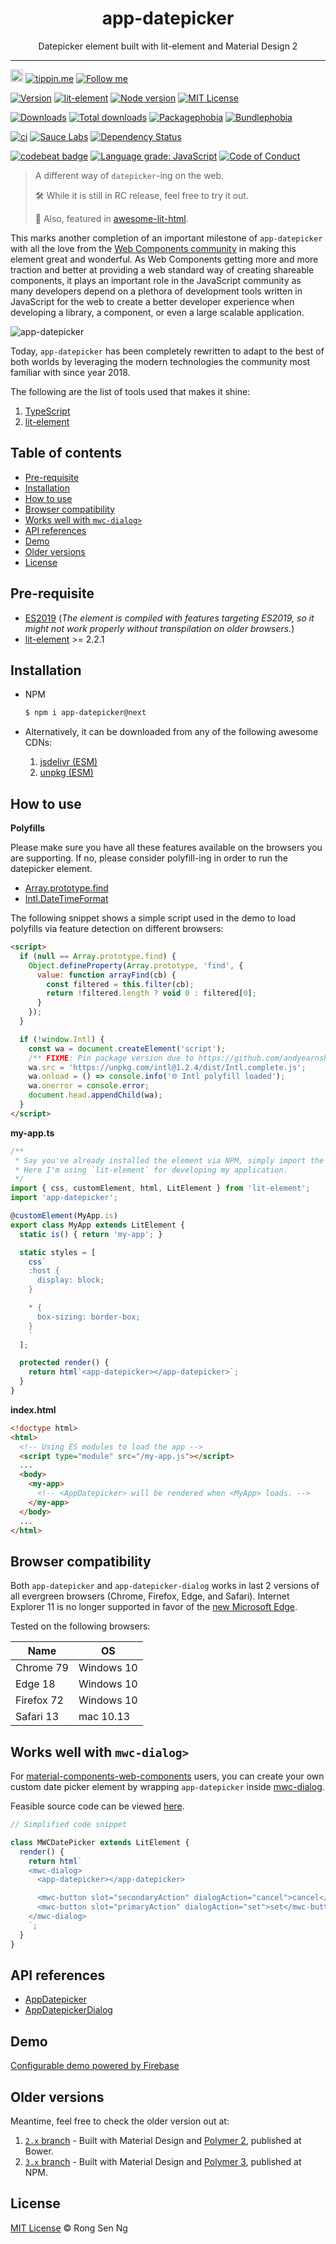 <div align="center" style="text-align: center;">
  <h1 style="border-bottom: none;">app-datepicker</h1>

  <p>Datepicker element built with lit-element and Material Design 2</p>
</div>

<hr />

<a href="https://www.buymeacoffee.com/RLmMhgXFb" target="_blank" rel="noopener noreferrer"><img src="https://www.buymeacoffee.com/assets/img/custom_images/orange_img.png" alt="Buy Me A Coffee" style="height: 20px !important;width: auto !important;" ></a>
[![tippin.me][tippin-me-badge]][tippin-me-url]
[![Follow me][follow-me-badge]][follow-me-url]

[![Version][version-badge]][version-url]
[![lit-element][lit-element-version-badge]][lit-element-url]
[![Node version][node-version-badge]][node-version-url]
[![MIT License][mit-license-badge]][mit-license-url]

[![Downloads][downloads-badge]][downloads-url]
[![Total downloads][total-downloads-badge]][downloads-url]
[![Packagephobia][packagephobia-badge]][packagephobia-url]
[![Bundlephobia][bundlephobia-badge]][bundlephobia-url]

[![ci][ga-ci-badge]][ga-ci-url]
[![Sauce Labs][ga-sl-badge]][ga-sl-url]
[![Dependency Status][daviddm-badge]][daviddm-url]

[![codebeat badge][codebeat-badge]][codebeat-url]
[![Language grade: JavaScript][lgtm-badge]][lgtm-url]
[![Code of Conduct][coc-badge]][coc-url]

> A different way of `datepicker`-ing on the web.
>
> 🛠 While it is still in RC release, feel free to try it out.
> 
> 💯 Also, featured in [awesome-lit-html].

This marks another completion of an important milestone of `app-datepicker` with all the love from the [Web Components community][web-components-community-url] in making this element great and wonderful. As Web Components getting more and more traction and better at providing a web standard way of creating shareable components, it plays an important role in the JavaScript community as many developers depend on a plethora of development tools written in JavaScript for the web to create a better developer experience when developing a library, a component, or even a large scalable application.

![app-datepicker](https://user-images.githubusercontent.com/10607759/67633824-ce170c80-f8ef-11e9-8d20-856eb0e62409.jpg)

Today, `app-datepicker` has been completely rewritten to adapt to the best of both worlds by leveraging the modern technologies the community most familiar with since year 2018.

The following are the list of tools used that makes it shine:

  1. [TypeScript][typescript-url]
  2. [lit-element][lit-element-url]

## Table of contents <!-- omit in toc -->

- [Pre-requisite](#pre-requisite)
- [Installation](#installation)
- [How to use](#how-to-use)
- [Browser compatibility](#browser-compatibility)
- [Works well with `mwc-dialog>`](#works-well-with-mwc-dialog)
- [API references](#api-references)
- [Demo](#demo)
- [Older versions](#older-versions)
- [License](#license)

## Pre-requisite

- [ES2019] (_The element is compiled with features targeting ES2019, so it might not work properly without transpilation on older browsers._)
- [lit-element][lit-element-url] >= 2.2.1

## Installation

- NPM

  ```sh
  $ npm i app-datepicker@next
  ```

- Alternatively, it can be downloaded from any of the following awesome CDNs:

  1. [jsdelivr (ESM)][jsdelivr-url]
  2. [unpkg (ESM)][unpkg-url]

## How to use

**Polyfills**

Please make sure you have all these features available on the browsers you are supporting. If no, please consider polyfill-ing in order to run the datepicker element.

* [Array.prototype.find]
* [Intl.DateTimeFormat]

The following snippet shows a simple script used in the demo to load polyfills via feature detection on different browsers:

```html
<script>
  if (null == Array.prototype.find) {
    Object.defineProperty(Array.prototype, 'find', {
      value: function arrayFind(cb) {
        const filtered = this.filter(cb);
        return !filtered.length ? void 0 : filtered[0];
      }
    });
  }

  if (!window.Intl) {
    const wa = document.createElement('script');
    /** FIXME: Pin package version due to https://github.com/andyearnshaw/Intl.js/issues/256 */
    wa.src = 'https://unpkg.com/intl@1.2.4/dist/Intl.complete.js';
    wa.onload = () => console.info('🌐 Intl polyfill loaded');
    wa.onerror = console.error;
    document.head.appendChild(wa);
  }
</script>
```

**my-app.ts**

```ts
/**
 * Say you've already installed the element via NPM, simply import the package to your application.
 * Here I'm using `lit-element` for developing my application.
 */
import { css, customElement, html, LitElement } from 'lit-element';
import 'app-datepicker';

@customElement(MyApp.is)
export class MyApp extends LitElement {
  static is() { return 'my-app'; }

  static styles = [
    css`
    :host {
      display: block;
    }

    * {
      box-sizing: border-box;
    }
    `
  ];

  protected render() {
    return html`<app-datepicker></app-datepicker>`;
  }
}
```

**index.html**

```html
<!doctype html>
<html>
  <!-- Using ES modules to load the app -->
  <script type="module" src="/my-app.js"></script>
  ...
  <body>
    <my-app>
      <!-- <AppDatepicker> will be rendered when <MyApp> loads. -->
    </my-app>
  </body>
  ...
</html> 
```

## Browser compatibility

Both `app-datepicker` and `app-datepicker-dialog` works in last 2 versions of all evergreen browsers (Chrome, Firefox, Edge, and Safari). Internet Explorer 11 is no longer supported in favor of the [new Microsoft Edge].

Tested on the following browsers:

| Name | OS |
| --- | --- |
| Chrome 79 | Windows 10 |
| Edge 18 | Windows 10 |
| Firefox 72 | Windows 10 |
| Safari 13 | mac 10.13 |


<!-- | Chrome 69 ([WRE 2019][wre-2019-url]) | Windows 10 |
| Edge 15 | Windows 10 |
| Edge 17 | Windows 10 |
| Firefox 62 (w/o native Shadow DOM) | macOS Mojave (10.14) |
| Internet Explorer 11 | Windows 10 |
| Safari 10.1 | Mac OS 10.12 |
| Safari 9 | Mac OS X 10.11 | -->

## Works well with `mwc-dialog>`

For [material-components-web-components] users, you can create your own custom date picker element by wrapping `app-datepicker` inside [mwc-dialog].

Feasible source code can be viewed [here][mwc-date-picker-url].

```ts
// Simplified code snippet

class MWCDatePicker extends LitElement {
  render() {
    return html`
    <mwc-dialog>
      <app-datepicker></app-datepicker>

      <mwc-button slot="secondaryAction" dialogAction="cancel">cancel</mwc-button>
      <mwc-button slot="primaryAction" dialogAction="set">set</mwc-button>
    </mwc-dialog>
    `;
  }
}
```

## API references

- [AppDatepicker][app-datepicker-api-reference-url]
- [AppDatepickerDialog][app-datepicker-dialog-api-reference-url]

## Demo

[Configurable demo powered by Firebase]

## Older versions

Meantime, feel free to check the older version out at:

  1. [`2.x` branch][2-x-url] - Built with Material Design and [Polymer 2][polymer-2-url], published at Bower.
  2. [`3.x` branch][3-x-url] - Built with Material Design and [Polymer 3][polymer-3-url], published at NPM.

## License

[MIT License](http://motss.mit-license.org/) © Rong Sen Ng

<!-- References -->
[2-x-url]: https://github.com/motss/app-datepicker/tree/2.x?utm_source=github.com&amp;utm_medium=referral&amp;utm_content=motss/app-datepicker
[3-x-url]: https://github.com/motss/app-datepicker/tree/3.x?utm_source=github.com&amp;utm_medium=referral&amp;utm_content=motss/app-datepicker
[app-datepicker-api-reference-url]: /api-references.md#appdatepicker
[app-datepicker-dialog-api-reference-url]: /api-references.md#appdatepickerdialog
[Array.prototype.find]: https://developer.mozilla.org/en-US/docs/Web/JavaScript/Reference/Global_Objects/Array/find
[Configurable demo powered by Firebase]: https://motss-app.web.app/demo/app-datepicker/app-datepicker.html
[Intl.DateTimeFormat]: https://developer.mozilla.org/en-US/docs/Web/JavaScript/Reference/Global_Objects/DateTimeFormat
[jsdelivr-url]: https://www.jsdelivr.com/package/npm/app-datepicker?version=next&amp;utm_source=github.com&amp;utm_medium=referral&amp;utm_content=motss/app-datepicker
[lit-element-url]: https://github.com/Polymer/lit-element?utm_source=github.com&amp;utm_medium=referral&amp;utm_content=motss/app-datepicker
[material-design-2-url]: https://material.io/design/?utm_source=github.com&amp;utm_medium=referral&amp;utm_content=motss/app-datepicker
[node-js-url]: https://nodejs.org?utm_source=github.com&amp;utm_medium=referral&amp;utm_content=motss/app-datepicker
[node-releases-url]: https://nodejs.org/en/download/releases?utm_source=github.com&amp;utm_medium=referral&amp;utm_content=motss/app-datepicker
[npm-url]: https://www.npmjs.com?utm_source=github.com&amp;utm_medium=referral&amp;utm_content=motss/app-datepicker
[polymer-2-url]: https://polymer-library.polymer-project.org/2.0/docs/devguide/feature-overview?utm_source=github.com&amp;utm_medium=referral&amp;utm_content=motss/app-datepicker
[polymer-3-url]: https://polymer-library.polymer-project.org/3.0/docs/devguide/feature-overview?utm_source=github.com&amp;utm_medium=referral&amp;utm_content=motss/app-datepicker
[typescript-url]: https://github.com/Microsoft/TypeScript?utm_source=github.com&amp;utm_medium=referral&amp;utm_content=motss/app-datepicker
[unpkg-url]: https://unpkg.com/app-datepicker@next/?utm_source=github.com&amp;utm_medium=referral&amp;utm_content=motss/app-datepicker
[web-components-community-url]: https://www.webcomponents.org?utm_source=github.com&amp;utm_medium=referral&amp;utm_content=motss/app-datepicker
[wre-2019-url]: https://www.deepcrawl.com/blog/news/what-version-of-chrome-is-google-actually-using-for-rendering
[wre-url]: https://developers.google.com/search/docs/guides/rendering
[new Microsoft Edge]: https://blogs.windows.com/msedgedev/2020/01/15/upgrading-new-microsoft-edge-79-chromium
[ES2019]: https://kangax.github.io/compat-table/es2016plus/#test-Object.fromEntries
[awesome-lit-html]: https://github.com/web-padawan/awesome-lit-html#individual-components
[material-components-web-components]: https://github.com/material-components/material-components-web-components
[mwc-dialog]: https://github.com/material-components/material-components-web-components/tree/master/packages/dialog
[mwc-date-picker-url]: https://motss-app.web.app/demo/app-datepicker/mwc-date-picker.js

<!-- Browsers logo -->
[ie-img-url]: https://cdn.jsdelivr.net/npm/@browser-logos/internet-explorer_9-11@1.1.3/internet-explorer_9-11_64x64.png

<!-- MDN -->
[map-mdn-url]: https://developer.mozilla.org/en-US/docs/Web/JavaScript/Reference/Global_Objects/Map?utm_source=github.com&amp;utm_medium=referral
[string-mdn-url]: https://developer.mozilla.org/en-US/docs/Web/JavaScript/Reference/Global_Objects/String?utm_source=github.com&amp;utm_medium=referral
[object-mdn-url]: https://developer.mozilla.org/en-US/docs/Web/JavaScript/Reference/Global_Objects/Object?utm_source=github.com&amp;utm_medium=referral
[number-mdn-url]: https://developer.mozilla.org/en-US/docs/Web/JavaScript/Reference/Global_Objects/Number?utm_source=github.com&amp;utm_medium=referral
[boolean-mdn-url]: https://developer.mozilla.org/en-US/docs/Web/JavaScript/Reference/Global_Objects/Boolean?utm_source=github.com&amp;utm_medium=referral
[html-style-element-mdn-url]: https://developer.mozilla.org/en-US/docs/Web/API/HTMLStyleElement?utm_source=github.com&amp;utm_medium=referral
[promise-mdn-url]: https://developer.mozilla.org/en-US/docs/Web/JavaScript/Reference/Global_Objects/Promise?utm_source=github.com&amp;utm_medium=referral

<!-- Badges -->
[tippin-me-badge]: https://badgen.net/badge/%E2%9A%A1%EF%B8%8Ftippin.me/@igarshmyb/F0918E
[follow-me-badge]: https://flat.badgen.net/twitter/follow/igarshmyb?icon=twitter

[version-badge]: https://flat.badgen.net/npm/v/app-datepicker/next?icon=npm
[lit-element-version-badge]: https://flat.badgen.net/npm/v/lit-element/latest?icon=npm&label=lit-element
[node-version-badge]: https://flat.badgen.net/npm/node/app-datepicker
[mit-license-badge]: https://flat.badgen.net/npm/license/app-datepicker

[downloads-badge]: https://flat.badgen.net/npm/dm/app-datepicker
[total-downloads-badge]: https://flat.badgen.net/npm/dt/app-datepicker?label=total%20downloads
[packagephobia-badge]: https://flat.badgen.net/packagephobia/install/app-datepicker%40next
[bundlephobia-badge]: https://flat.badgen.net/bundlephobia/minzip/app-datepicker@next

[ga-ci-badge]: https://github.com/motss/app-datepicker/workflows/ci/badge.svg
[ga-sl-badge]: https://github.com/motss/app-datepicker/workflows/Sauce%20Labs/badge.svg
[daviddm-badge]: https://flat.badgen.net/david/dep/motss/app-datepicker

[codebeat-badge]: https://codebeat.co/badges/3a212108-43cd-4a1f-ab2c-fe890ad734b6
[lgtm-badge]: https://flat.badgen.net/lgtm/grade/javascript/g/motss/app-datepicker?icon=lgtm
[coc-badge]: https://flat.badgen.net/badge/code%20of/conduct/pink

<!-- Links -->
[tippin-me-url]: https://tippin.me/@igarshmyb
[follow-me-url]: https://twitter.com/igarshmyb?utm_source=github.com&amp;utm_medium=referral&amp;utm_content=motss/app-datepicker

[version-url]: https://www.npmjs.com/package/app-datepicker/v/next?utm_source=github.com&amp;utm_medium=referral&amp;utm_content=motss/app-datepicker
[node-version-url]: https://nodejs.org/en/download?utm_source=github.com&amp;utm_medium=referral&amp;utm_content=motss/app-datepicker
[mit-license-url]: https://github.com/motss/app-datepicker/blob/master/LICENSE?utm_source=github.com&amp;utm_medium=referral&amp;utm_content=motss/app-datepicker

[downloads-url]: http://www.npmtrends.com/app-datepicker?utm_source=github.com&amp;utm_medium=referral&amp;utm_content=motss/app-datepicker
[packagephobia-url]: https://packagephobia.now.sh/result?p=app-datepicker%40next&utm_source=github.com&amp;utm_medium=referral&amp;utm_content=motss/app-datepicker
[bundlephobia-url]: https://bundlephobia.com/result?p=app-datepicker@next&amp;utm_source=github.com&amp;utm_medium=referral&amp;utm_content=motss/app-datepicker

[ga-ci-url]: https://github.com/motss/app-datepicker/actions?query=workflow%3Aci
[ga-sl-url]: https://github.com/motss/app-datepicker/actions?query=workflow%3A%22Sauce+Labs%22
[daviddm-url]: https://david-dm.org/motss/app-datepicker?utm_source=github.com&amp;utm_medium=referral&amp;utm_content=motss/app-datepicker

[codebeat-url]: https://codebeat.co/projects/github-com-motss-app-datepicker-master-68699d41-3539-4c5f-81df-c9202be34919?utm_source=github.com&amp;utm_medium=referral&amp;utm_content=motss/app-datepicker
[lgtm-url]: https://lgtm.com/projects/g/motss/app-datepicker/context:javascript?utm_source=github.com&amp;utm_medium=referral&amp;utm_content=motss/app-datepicker
[coc-url]: https://github.com/motss/app-datepicker/blob/master/code-of-conduct.md?utm_source=github.com&amp;utm_medium=referral&amp;utm_content=motss/app-datepicker

<!-- [intl-polyfill-url]: https://github.com/andyearnshaw/Intl.js -->
<!-- [web-animations-js-polyfill-url]: https://www.npmjs.com/package/web-animations-js -->
<!-- [polymer-3-browser-support-url]: https://polymer-library.polymer-project.org/3.0/docs/browsers -->
